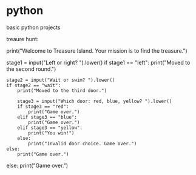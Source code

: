 # python
basic python projects


treaure hunt:

print("Welcome to Treasure Island. Your mission is to find the treasure.")

stage1 = input("Left or right? ").lower()
if stage1 == "left":
    print("Moved to the second round.")
    
    stage2 = input("Wait or swim? ").lower()
    if stage2 == "wait":
        print("Moved to the third door.")
        
        stage3 = input("Which door: red, blue, yellow? ").lower()
        if stage3 == "red":
            print("Game over.")
        elif stage3 == "blue":
            print("Game over.")
        elif stage3 == "yellow":
            print("You win!")
        else:
            print("Invalid door choice. Game over.")
    else:
        print("Game over.")
else:
    print("Game over.")
